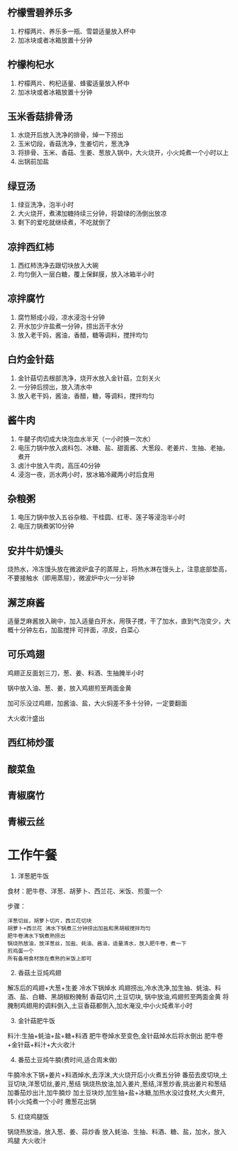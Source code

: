 ## 柠檬雪碧养乐多

1. 柠檬两片、养乐多一瓶、雪碧适量放入杯中
2. 加冰块或者冰箱放置十分钟

## 柠檬枸杞水

1. 柠檬两片、枸杞适量、蜂蜜适量放入杯中
2. 加冰块或者冰箱放置十分钟

## 玉米香菇排骨汤

1.	水烧开后放入洗净的排骨，焯一下捞出
2.	玉米切段，香菇洗净，生姜切片，葱洗净
3.	将排骨、玉米、香菇、生姜、葱放入锅中，大火烧开，小火炖煮一个小时以上
4.	出锅前加盐

## 绿豆汤

1.	绿豆洗净，泡半小时
2.	大火烧开，煮沸加糖持续三分钟，将碧绿的汤倒出放凉
3.	剩下的爱吃就继续煮，不吃就倒了

## 凉拌西红柿

1.	西红柿洗净去跟切块放入大碗
2.	均匀倒入一层白糖，覆上保鲜膜，放入冰箱半小时

## 凉拌腐竹

1.	腐竹掰成小段，凉水浸泡十分钟
2.	开水加少许盐煮一分钟，捞出沥干水分
3.	放入老干妈，酱油，香醋，糖等调料，搅拌均匀

## 白灼金针菇

1.	金针菇切去根部洗净，烧开水放入金针菇，立刻关火
2.	一分钟后捞出，放入清水中
3.	放入老干妈，酱油，香醋，糖，等调料，搅拌均匀

## 酱牛肉

1. 牛腱子肉切成大块泡血水半天（一小时换一次水）
2. 电压力锅中放入卤料包、冰糖、盐、甜面酱、大葱段、老姜片、生抽、老抽，煮开
3. 卤汁中放入牛肉，高压40分钟
4. 浸泡一夜，沥水两小时，放冰箱冷藏两小时后食用

## 杂粮粥

1. 电压力锅中放入五谷杂粮、干桂圆、红枣、莲子等浸泡半小时
2. 电压力锅煮粥10分钟

## 安井牛奶馒头

烧热水，冷冻馒头放在微波炉盒子的蒸屉上，将热水淋在馒头上，注意底部垫高，不要接触水（即用蒸屉），微波炉中火一分半钟

## 澥芝麻酱

适量芝麻酱放入碗中，加入适量白开水，用筷子搅，干了加水，直到气泡变少，大概十分钟左右，加盐搅拌
可拌面，凉皮，白菜心

## 可乐鸡翅

鸡翅正反面划三刀，葱、姜、料酒、生抽腌半小时

锅中放入油、葱、姜，放入鸡翅煎至两面金黄

加可乐没过鸡翅，加酱油、盐，大火焖差不多十分钟，一定要翻面

大火收汁盛出

## 西红柿炒蛋

## 酸菜鱼

## 青椒腐竹

## 青椒云丝

# 工作午餐

1. 洋葱肥牛饭

食材：肥牛卷、洋葱、胡萝卜、西兰花、米饭、煎蛋一个

步骤：

    洋葱切丝，胡萝卜切片，西兰花切块
    胡萝卜+西兰花 沸水下锅煮三分钟捞出加盐和黑胡椒搅拌均匀
    肥牛卷沸水下锅煮熟捞出
    锅烧热放油，放洋葱丝，加盐、蚝油、酱油，适量清水，放入肥牛卷，煮一下
    煎鸡蛋一个
    所有备用食材放在煮熟的米饭上即可

2. 香菇土豆炖鸡翅

解冻后的鸡翅+大葱+生姜 冷水下锅焯水
鸡翅捞出,冷水洗净,加生抽、蚝油、料酒、盐、白糖、黑胡椒粉腌制
香菇切片,土豆切块,
锅中放油,鸡翅煎至两面金黄
将腌制鸡翅用的调料倒入,土豆香菇都倒入,加水淹没,中小火炖煮半小时

3. 金针菇肥牛饭

料汁:生抽+蚝油+盐+糖+料酒
肥牛卷焯水至变色,金针菇焯水后将水倒出
肥牛卷+金针菇+料汁+大火收汁

4. 番茄土豆炖牛腩(费时间,适合周末做)

牛腩冷水下锅+姜片+料酒焯水,去浮沫,大火烧开后小火煮五分钟
番茄去皮切块,土豆切块,洋葱切丝,姜片,葱结
锅烧热放油,加入姜片,葱结,洋葱炒香,挑出姜片和葱结
加番茄炒出汁,加牛腩炒
加土豆块炒,加生抽+盐+冰糖,加热水没过食材,大火煮开,转小火炖煮一个小时
撒葱花出锅

5. 红烧鸡腿饭

锅烧热放油，放入葱、姜、蒜炒香
放入蚝油、生抽、料酒、糖、盐，加水，放入鸡腿
大火收汁

